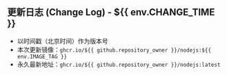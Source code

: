 ## 更新日志 (Change Log) - ${{ env.CHANGE_TIME }}

- 以时间戳（北京时间）作为版本号
- 本次更新镜像：`ghcr.io/${{ github.repository_owner }}/nodejs:${{ env.IMAGE_TAG }}`
- 永久最新地址：`ghcr.io/${{ github.repository_owner }}/nodejs:latest`
